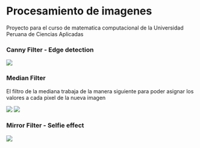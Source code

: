 <h1>Procesamiento de imagenes</h1>
<span>Proyecto para el curso de matematica computacional de la Universidad Peruana de Ciencias Aplicadas</span>
<h3>Canny Filter - Edge detection</h3>
<img src = "http://fileadmin.cs.lth.se/cs/Personal/Calle_Lejdfors/pyip/edges.png" />
<br>
<h3>Median Filter</h3>
<p>El filtro de la mediana trabaja de la manera siguiente para poder asignar los valores a cada pixel de la nueva imagen</p>
<img src = "http://in.mathworks.com/matlabcentral/mlc-downloads/downloads/submissions/16201/versions/3/previews/toolbox_image/html/content_08.png" />
<img src = "http://artemhlezin.com/images/posts/median/median.gif" />
<br>
<h3>Mirror Filter - Selfie effect</h3>
<img src ="https://is5-ssl.mzstatic.com/image/thumb/Purple49/v4/26/b6/20/26b620da-31a1-b2e1-35a7-73bcaaabfa90/source/512x512bb.jpg" />
